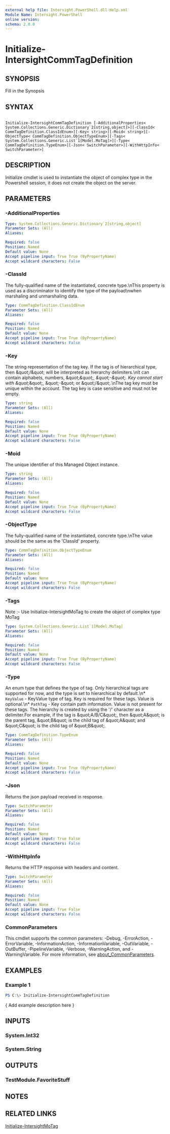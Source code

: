 ```yaml
---
external help file: Intersight.PowerShell.dll-Help.xml
Module Name: Intersight.PowerShell
online version:
schema: 2.0.0
---
```


# Initialize-IntersightCommTagDefinition

## SYNOPSIS
Fill in the Synopsis

## SYNTAX

```

Initialize-IntersightCommTagDefinition [-AdditionalProperties< System.Collections.Generic.Dictionary`2[string,object]>][-ClassId< CommTagDefinition.ClassIdEnum>][-Key< string>][-Moid< string>][-ObjectType< CommTagDefinition.ObjectTypeEnum>][-Tags< System.Collections.Generic.List`1[Model.MoTag]>][-Type< CommTagDefinition.TypeEnum>][-Json< SwitchParameter>][-WithHttpInfo< SwitchParameter>]

```

## DESCRIPTION

Initialize cmdlet is used to instantiate the object of complex type in the Powershell session, it does not create the object on the server.

## PARAMETERS

### -AdditionalProperties


```yaml
Type: System.Collections.Generic.Dictionary`2[string,object]
Parameter Sets: (All)
Aliases:

Required: false
Position: Named
Default value: None
Accept pipeline input: True True (ByPropertyName)
Accept wildcard characters: False
```

### -ClassId
The fully-qualified name of the instantiated, concrete type.\nThis property is used as a discriminator to identify the type of the payload\nwhen marshaling and unmarshaling data.

```yaml
Type: CommTagDefinition.ClassIdEnum
Parameter Sets: (All)
Aliases:

Required: false
Position: Named
Default value: None
Accept pipeline input: True True (ByPropertyName)
Accept wildcard characters: False
```

### -Key
The string representation of the tag key. If the tag is of hierarchical type, then \&quot;/\&quot; will be interpreted as hierarchy delimiters.\nIt can contain alphabets, numbers, \&quot;_\&quot;, \&quot;-\&quot;. Key cannot start with \&quot;_\&quot;, \&quot;-\&quot; or \&quot;/\&quot;.\nThe tag key must be unique within the account. The tag key is case sensitive and must not be empty.

```yaml
Type: string
Parameter Sets: (All)
Aliases:

Required: false
Position: Named
Default value: None
Accept pipeline input: True True (ByPropertyName)
Accept wildcard characters: False
```

### -Moid
The unique identifier of this Managed Object instance.

```yaml
Type: string
Parameter Sets: (All)
Aliases:

Required: false
Position: Named
Default value: None
Accept pipeline input: True True (ByPropertyName)
Accept wildcard characters: False
```

### -ObjectType
The fully-qualified name of the instantiated, concrete type.\nThe value should be the same as the &apos;ClassId&apos; property.

```yaml
Type: CommTagDefinition.ObjectTypeEnum
Parameter Sets: (All)
Aliases:

Required: false
Position: Named
Default value: None
Accept pipeline input: True True (ByPropertyName)
Accept wildcard characters: False
```

### -Tags


Note :- Use Initialize-IntersightMoTag to create the object of complex type MoTag

```yaml
Type: System.Collections.Generic.List`1[Model.MoTag]
Parameter Sets: (All)
Aliases:

Required: false
Position: Named
Default value: None
Accept pipeline input: True True (ByPropertyName)
Accept wildcard characters: False
```

### -Type
An enum type that defines the type of tag. Only hierarchical tags are supported for now, and the type is set to hierarchical by default.\n* `KeyValue` - KeyValue type of tag. Key is required for these tags. Value is optional.\n* `PathTag` - Key contain path information. Value is not present for these tags. The hierarchy is created by using the &apos;/&apos; character as a delimiter.For example, if the tag is \&quot;A/B/C\&quot;, then \&quot;A\&quot; is the parent tag, \&quot;B\&quot; is the child tag of \&quot;A\&quot; and \&quot;C\&quot; is the child tag of \&quot;B\&quot;.

```yaml
Type: CommTagDefinition.TypeEnum
Parameter Sets: (All)
Aliases:

Required: false
Position: Named
Default value: None
Accept pipeline input: True True (ByPropertyName)
Accept wildcard characters: False
```

### -Json
Returns the json payload received in response.

```yaml
Type: SwitchParameter
Parameter Sets: (All)
Aliases:

Required: false
Position: Named
Default value: None
Accept pipeline input: True False
Accept wildcard characters: False
```

### -WithHttpInfo
Returns the HTTP response with headers and content.

```yaml
Type: SwitchParameter
Parameter Sets: (All)
Aliases:

Required: false
Position: Named
Default value: None
Accept pipeline input: True False
Accept wildcard characters: False
```


### CommonParameters
This cmdlet supports the common parameters: -Debug, -ErrorAction, -ErrorVariable, -InformationAction, -InformationVariable, -OutVariable, -OutBuffer, -PipelineVariable, -Verbose, -WarningAction, and -WarningVariable. For more information, see [about_CommonParameters](http://go.microsoft.com/fwlink/?LinkID=113216).

## EXAMPLES

### Example 1
```powershell
PS C:\> Initialize-IntersightCommTagDefinition
```

{ Add example description here }

## INPUTS

### System.Int32

### System.String

## OUTPUTS

### TestModule.FavoriteStuff

## NOTES

## RELATED LINKS

[Initialize-IntersightMoTag](./Initialize-IntersightMoTag.md)
